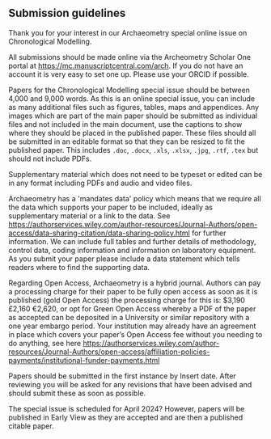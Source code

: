## Submission guidelines

Thank you for your interest in our Archaeometry special online issue on Chronological Modelling.

All submissions should be made online via the Archeometry Scholar One portal at https://mc.manuscriptcentral.com/arch. If you do not have an account it is very easy to set one up. Please use your ORCID if possible.

Papers for the Chronological Modelling special issue should be between 4,000 and 9,000 words. As this is an online special issue, you can include as many additional files such as figures, tables, maps and appendices. Any images which are part of the main paper should be submitted as individual files and not included in the main document, use the captions to show where they should be placed in the published paper. These files should all be submitted in an editable format so that they can be resized to fit the published paper. This includes `.doc`, `.docx`, `.xls`, `.xlsx`, `.jpg`, `.rtf`, `.tex` but should not include PDFs.

Supplementary material which does not need to be typeset or edited can be in any format including PDFs and audio and video files.

Archaeometry has a 'mandates data' policy which means that we require all the data which supports your paper to be included, ideally as supplementary material or a link to the data. See https://authorservices.wiley.com/author-resources/Journal-Authors/open-access/data-sharing-citation/data-sharing-policy.html for further information. We can include full tables and further details of methodology, control data, coding information and information on laboratory equipment.  As you submit your paper please include a data statement which tells readers where to find the supporting data.

Regarding Open Access, Archaeometry is a hybrid journal. Authors can pay a processing charge for their paper to be fully open access as soon as it is published (gold Open Access) the processing charge for this is: $3,190 £2,160 €2,620, or opt for Green Open Access whereby a PDF of the paper as accepted can be deposited in a University or similar repository with a one year embargo period.
Your institution may already have an agreement in place which covers your paper’s Open Access fee without you needing to do anything, see here https://authorservices.wiley.com/author-resources/Journal-Authors/open-access/affiliation-policies-payments/institutional-funder-payments.html 

Papers should be submitted in the first instance by  Insert date. After reviewing you will be asked for any revisions that have been advised and should submit these as soon as possible.

The special issue is scheduled for April 2024?  However, papers will be published in Early View as they are accepted and are then a published citable paper.